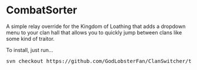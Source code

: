 # CombatSorter
A simple relay override for the Kingdom of Loathing that adds a dropdown menu to your clan hall that allows you to quickly jump between clans like some kind of traitor.

To install, just run...

<pre>svn checkout https://github.com/GodLobsterFan/ClanSwitcher/trunk/release</pre>
